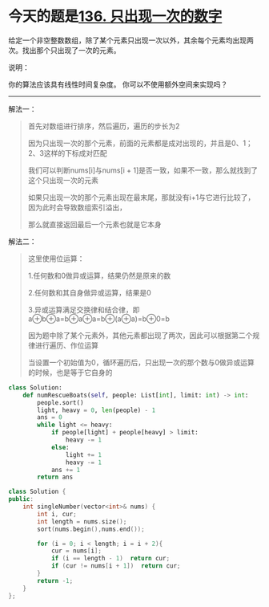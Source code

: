 # 今天的题是[136. 只出现一次的数字](https://leetcode-cn.com/problems/single-number/)

给定一个非空整数数组，除了某个元素只出现一次以外，其余每个元素均出现两次。找出那个只出现了一次的元素。

说明：

你的算法应该具有线性时间复杂度。 你可以不使用额外空间来实现吗？

---

解法一：

> 首先对数组进行排序，然后遍历，遍历的步长为2
>
> 因为只出现一次的那个元素，前面的元素都是成对出现的，并且是0、1；2、3这样的下标成对匹配
>
> 我们可以判断nums[i]与nums[i + 1]是否一致，如果不一致，那么就找到了这个只出现一次的元素
>
> 如果只出现一次的那个元素出现在最末尾，那就没有i+1与它进行比较了，因为此时会导致数组索引溢出，
>
> 那么就直接返回最后一个元素也就是它本身

解法二：

> 这里使用位运算：
>
> 1.任何数和0做异或运算，结果仍然是原来的数
>
> 2.任何数和其自身做异或运算，结果是0
>
> 3.异或运算满足交换律和结合律，即 a⊕b⊕a=b⊕a⊕a=b⊕(a⊕a)=b⊕0=b
>
> 因为题中除了某个元素外，其他元素都出现了两次，因此可以根据第二个规律进行遍历、作位运算
>
> 当设置一个初始值为0，循环遍历后，只出现一次的那个数与0做异或运算的时候，也是等于它自身的

```python
class Solution:
    def numRescueBoats(self, people: List[int], limit: int) -> int:
        people.sort()
        light, heavy = 0, len(people) - 1
        ans = 0
        while light <= heavy:
            if people[light] + people[heavy] > limit:
                heavy -= 1
            else:
                light += 1
                heavy -= 1
            ans += 1
        return ans
```

```cpp
class Solution {
public:
    int singleNumber(vector<int>& nums) {
        int i, cur;
        int length = nums.size();
        sort(nums.begin(),nums.end());

        for (i = 0; i < length; i = i + 2){
            cur = nums[i];
            if (i == length - 1)  return cur;
            if (cur != nums[i + 1])  return cur;
        }
        return -1;
    }
};
```

